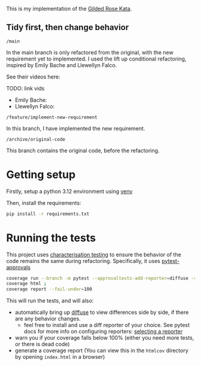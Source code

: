 This is my implementation of the [Gilded Rose Kata](https://github.com/emilybache/GildedRose-Refactoring-Kata).

## Tidy first, then change behavior

`/main`

In the main branch is only refactored from the original, with the new requirement yet to implemented.
I used the lift up conditional refactoring, inspired by Emily Bache and Llewellyn Falco.

See their videos here:

TODO: link vids

- Emily Bache: 
- Llewellyn Falco:

`/feature/implement-new-requirement`

In this branch, I have implemented the new requirement.

`/archive/original-code`

This branch contains the original code, before the refactoring.

# Getting setup

Firstly, setup a python 3.12 environment using [venv](https://docs.python.org/3/library/venv.html) 

Then, install the requirements:

```bash
pip install -r requirements.txt
```

# Running the tests

This project uses [characterisation testing](https://www.youtube.com/watch?v=me-Nikc5eak) to ensure the behavior of the code remains the same during refactoring.
Specifically, it uses [pytest-approvals](https://github.com/approvals/ApprovalTests.Python)


```bash
coverage run --branch -m pytest --approvaltests-add-reporter=diffuse -s ;
coverage html ;
coverage report --fail-under=100
```

This will run the tests, and will also:

- automatically bring up [diffuse](https://diffuse.sourceforge.net/download.html) to view differences side by side, if there are any behavior changes.
    - feel free to install and use a diff reporter of your choice. See pytest docs for more info on configuring reporters: [selecting a reporter](https://github.com/approvals/ApprovalTests.Python?tab=readme-ov-file#selecting-a-reporter)
- warn you if your coverage falls below 100% (either you need more tests, or there is dead code)
- generate a coverage report (You can view this in the `htmlcov` directory by opening `index.html` in a browser)
